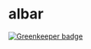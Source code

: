 # albar

[![Greenkeeper badge](https://badges.greenkeeper.io/thomazrdamasceno/StApiBasic.svg)](https://greenkeeper.io/)